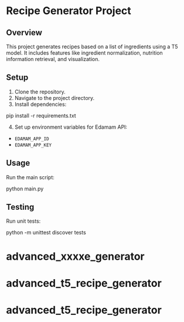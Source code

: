 # Recipe Generator Project

## Overview

This project generates recipes based on a list of ingredients using a T5 model. It includes features like ingredient normalization, nutrition information retrieval, and visualization.

## Setup

1. Clone the repository.
2. Navigate to the project directory.
3. Install dependencies:

pip install -r requirements.txt


4. Set up environment variables for Edamam API:

- `EDAMAM_APP_ID`
- `EDAMAM_APP_KEY`

## Usage

Run the main script: 

python main.py


## Testing

Run unit tests:

python -m unittest discover tests
# advanced_xxxxe_generator
# advanced_t5_recipe_generator
# advanced_t5_recipe_generator
